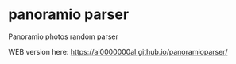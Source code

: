 # panoramio parser
Panoramio photos random parser


WEB version here: https://al0000000al.github.io/panoramioparser/
